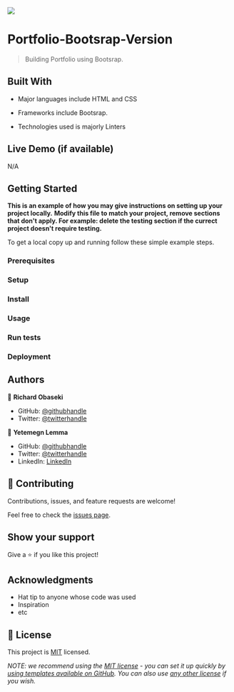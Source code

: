![](https://img.shields.io/badge/Microverse-blueviolet)

# Portfolio-Bootsrap-Version

> Building Portfolio using Bootsrap.


## Built With

- Major languages include HTML and CSS

- Frameworks include Bootsrap.

- Technologies used is majorly Linters

## Live Demo (if available)

N/A


## Getting Started

**This is an example of how you may give instructions on setting up your project locally.**
**Modify this file to match your project, remove sections that don't apply. For example: delete the testing section if the currect project doesn't require testing.**


To get a local copy up and running follow these simple example steps.

### Prerequisites

### Setup

### Install

### Usage

### Run tests

### Deployment



## Authors

👤 **Richard Obaseki**

- GitHub: [@githubhandle](https://github.com/richy4dev)
- Twitter: [@twitterhandle](https://twitter.com/RichardObasek)

👤 **Yetemegn Lemma**

- GitHub: [@githubhandle](https://github.com/yetemgn-telaye)
- Twitter: [@twitterhandle](https://twitter.com/Yetemegn19)
- LinkedIn: [LinkedIn](https://linkedin.com/in/yetemegn-telaye-81370920a/
)

## 🤝 Contributing

Contributions, issues, and feature requests are welcome!

Feel free to check the [issues page](../../issues/).

## Show your support

Give a ⭐️ if you like this project!

## Acknowledgments

- Hat tip to anyone whose code was used
- Inspiration
- etc

## 📝 License

This project is [MIT](./LICENSE) licensed.

_NOTE: we recommend using the [MIT license](https://choosealicense.com/licenses/mit/) - you can set it up quickly by [using templates available on GitHub](https://docs.github.com/en/communities/setting-up-your-project-for-healthy-contributions/adding-a-license-to-a-repository). You can also use [any other license](https://choosealicense.com/licenses/) if you wish._
